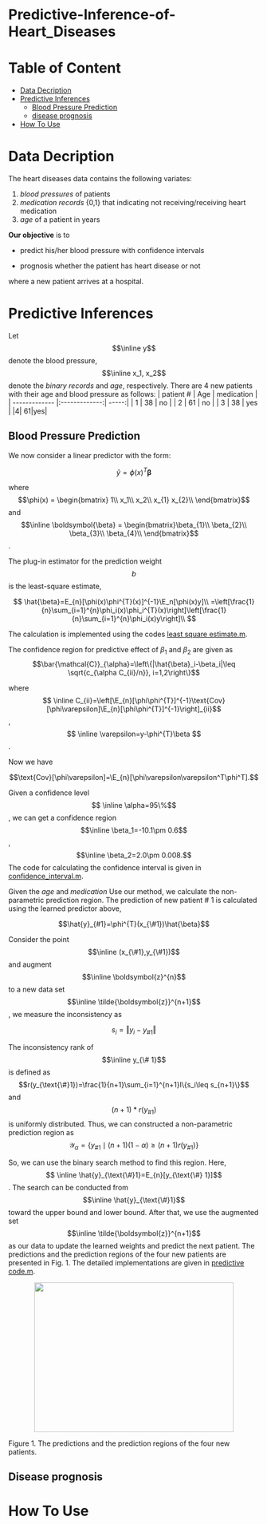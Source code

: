 
      
# Predictive-Inference-of-Heart_Diseases

# Table of Content
- [Data Decription](#description)
- [Predictive Inferences](#predictive)
  - [Blood Pressure Prediction](#prediction)
  - [disease prognosis](#prognosis)
- [How To Use](#how_to_use)


# Data Decription

The heart diseases data contains the following variates:
1. *blood pressures* of patients
2. *medication records* {0,1} that indicating not receiving/receiving heart medication
3. *age* of a patient in years

**Our objective** is to 

- predict his/her blood pressure with confidence intervals

- prognosis whether the patient has heart disease or not

where a new patient arrives at a hospital. 

# Predictive Inferences
Let $$\inline y$$ denote the blood pressure, $$\inline x_1, x_2$$ denote the *binary records* and *age*, respectively. There are 4 new patients with their age and blood pressure as follows:
| patient #        | Age           | medication  |
| ------------- |:-------------:| -----:|
| 1     | 38 | no |
| 2      | 61      |   no |
| 3 | 38     |    yes |
|4| 61|yes|

## Blood Pressure Prediction

We now consider a linear predictor with the form:

$$\hat{y} = \phi(x)^T \boldsymbol{\beta}$$

where $$\phi(x) = \begin{bmatrix}
1\\
x_1\\
x_2\\
x_{1} x_{2}\\
\end{bmatrix}$$ and $$\inline \boldsymbol{\beta} = \begin{bmatrix}\beta_{1}\\ \beta_{2}\\ \beta_{3}\\ \beta_{4}\\ \end{bmatrix}$$ .

The plug-in estimator for the prediction weight $$b$$ is the least-square estimate,

$$ \hat{\beta}=E_{n}[\phi(x)\phi^{T}(x)]^{-1}\E_n[\phi(x)y]\\
 =\left[\frac{1}{n}\sum_{i=1}^{n}\phi_i(x)\phi_i^{T}(x)\right]\left[\frac{1}{n}\sum_{i=1}^{n}\phi_i(x)y\right]\\
$$

The calculation is implemented using the codes [least square estimate.m](#).

The confidence region for predictive effect of $\beta_1$ and $\beta_2$ are given as 
	$$\bar{\mathcal{C}}_{\alpha}=\left\{|\hat{\beta}_i-\beta_i|\leq \sqrt{c_{\alpha C_{ii}/n}}, i=1,2\right\}$$

where $$ \inline C_{ii}=\left[\E_{n}[\phi\phi^{T}]^{-1}\text{Cov}[\phi\varepsilon]\E_{n}[\phi\phi^{T}]^{-1}\right]_{ii}$$, $$ \inline \varepsilon=y-\phi^{T}\beta $$.

Now we have
	
$$\text{Cov}[\phi\varepsilon]=\E_{n}[\phi\varepsilon\varepsilon^T\phi^T].$$

Given a confidence level $$ \inline \alpha=95\%$$, we can get a confidence region 
	$$\inline \beta_1=-10.1\pm 0.6$$, $$\inline \beta_2=2.0\pm 0.008.$$
The code for calculating the confidence interval is given in [confidence_interval.m](#).


Given the *age* and *medication* Use our method, we calculate the non-parametric prediction region. The prediction of new patient \# 1 is calculated using the learned predictor above,

$$\hat{y}_{#1}=\phi^{T}(x_{\#1})\hat{\beta}$$

Consider the point $$\inline (x_{\#1},y_{\#1})$$ and augment $$\inline \boldsymbol{z}^{n}$$ to a new data set $$\inline \tilde{\boldsymbol{z}}^{n+1}$$, we measure the inconsistency as 

$$s_{i}=\Vert y_{i}-y_{\#1}\Vert$$

The inconsistency rank of $$\inline y_{\# 1}$$ is  defined as
$$r(y_{\text{\#}1})=\frac{1}{n+1}\sum_{i=1}^{n+1}I\{s_i\leq s_{n+1}\}$$ and $$(n+1)*r(y_{\text{\#}1})$$ is uniformly distributed. Thus, we can constructed a non-parametric prediction region as
$$	\mathcal{Y}_{\alpha}=\left\{y_{\text{\#}1}\mid (n+1)(1-\alpha)\geq (n+1)r(y_{\text{\#}1})\right\}
$$

So, we can use the binary search method to find this region. Here, $$ \inline \hat{y}_{\text{\#}1}=E_{n}[y_{\text{\#} 1}]$$. The search can be conducted from $$\inline \hat{y}_{\text{\#}1}$$ toward the upper bound and lower bound. After that, we use the augmented set $$\inline \tilde{\boldsymbol{z}}^{n+1}$$ as our data to update the learned weights and predict the next patient. The predictions and the prediction regions of the four new patients are presented in Fig. 1. The detailed implementations are given in [predictive code.m](#).

<p align = "center">
<img width = "400" height = "300" src = "https://user-images.githubusercontent.com/45757826/57530651-fe65f100-7337-11e9-8322-bdecc5b9e636.jpg">
</p>
Figure 1. The predictions and the prediction regions of the four new patients. 

## Disease prognosis



# How To Use


